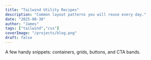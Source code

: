 ```yaml
---
title: "Tailwind Utility Recipes"
description: "Common layout patterns you will reuse every day."
date: "2025-08-30"
author: "James"
tags: ["tailwind","css"]
coverImage: "/projects/blog.png"
draft: false
---
```


A few handy snippets: containers, grids, buttons, and CTA bands.
